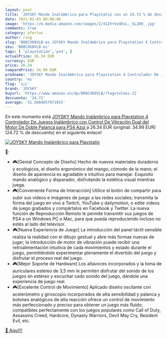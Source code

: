 ```yaml
---
layout: post
title: 'JOYSKY Mando Inalámbrico para Playstatio con un 24.72 % de descuento'
date: 2021-02-03 09:08:06
image: 'https://m.media-amazon.com/images/I/412h+VzdXsL._SL200_.jpg'
comments: true
category: ofertas
author: ring
slug: 'B08CXK8VLB-es JOYSKY Mando Inalámbrico para Playstation 4 Controlador De...'
sku: 'B08CXK8VLB-es'
tags: [ 'playstation','ps4', ]
actualPrice: 26.34 EUR
currency: EUR
price: 26.34
comparePrice: 34.99 EUR
prodname: 'JOYSKY Mando Inalámbrico para Playstation 4 Controlador De Juegos Inalámbrico con Control De Vibración Dual del Motor De Doble Palanca para PS4  Azul '
country: 'es'
flag: '🇪🇸'
brand: 'JOYSKY'
buyurl: 'https://www.amazon.es/dp/B08CXK8VLB/?tag=tolees-21'
descuento: '24.72'
average: '31.5684057971015'
---
```


En este momento está [JOYSKY Mando Inalámbrico para Playstation 4 Controlador De Juegos Inalámbrico con Control De Vibración Dual del Motor De Doble Palanca para PS4  Azul ](https://www.amazon.es/dp/B08CXK8VLB/?tag=tolees-21) a 26.34 EUR (original: 34.99 EUR) (24.72 %  de descuento) en el siguiente enlace!

[![JOYSKY Mando Inalámbrico para Playstatio](https://m.media-amazon.com/images/I/412h+VzdXsL._SL200_.jpg)](https://www.amazon.es/dp/B08CXK8VLB/?tag=tolees-21)

🔎:

- 🎮[Genial Concepto de Diseño] Hecho de nuevos materiales duraderos y ecológicos, el diseño ergonómico del mango, cómodo de la mano; el diseño de apariencia es agradable e intuitivo para manejar. Exquisito mando analógico y disparador, disfrutando la estética visual mientras juega.
- 🎮[Conveniente Forma de Interacción] Utilice el botón de compartir para subir sus videos e imágenes de juego a las redes sociales; transmita la forma del juego en vivo a Twitch, YouTube y dailymotion, o edite videos de juego grabados y compártalos en Facebook y Twitter. La nueva función de Reproducción Remoto le permite transmitir sus juegos de PS4 a un Windows PC o Mac, para que pueda reproduciendo incluso no estés al lado del televisor.
- 🎮[Nueva Experiencia de Juego] La introducción del panel táctil sensible realiza la realidad con el dibujo gestual y abre más formas nuevas de jugar; la introducción de motor de vibración puede recibir una retroalimentación intuitiva de cada movimientos y estado durante el juego, permitiéndole experimentar plenamente el divertido del juego y disfrutar el proceso real del juego.
- 🎮[Mejor Soporte de Hardware] Los altavoces incorporados y la toma de auriculares estéreo de 3,5 mm le permiten disfrutar del sonido de los juegos en estéreo y escuchar cado sonido del juego, dándole una experiencia de juego real.
- 🎮[Excelente Control de Movimiento] Aplicado diseño oscilante con acelerómetro y giroscopio incorporados de alta sensibilidad y palanca y botones analógicos de alta reacción ofrece un control de movimiento más perfeccionado y preciso para obtener un juego más fluido; compatibles perfectamente con los juegos populares como Call of Duty, Assassins Creed, Hardcore, Dynasty Warriors, Devil May Cry, Resident Evil, etc.

[🛒 Aquí!!!](https://www.amazon.es/dp/B08CXK8VLB/?tag=tolees-21)
